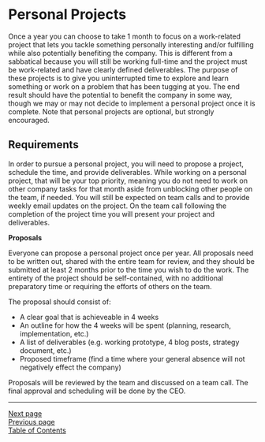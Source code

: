 # Personal Projects

Once a year you can choose to take 1 month to focus on a work-related project that lets you tackle something personally interesting and/or fulfilling while also potentially benefiting the company. This is different from a sabbatical because you will still be working full-time and the project must be work-related and have clearly defined deliverables. The purpose of these projects is to give you uninterrupted time to explore and learn something or work on a problem that has been tugging at you. The end result should have the potential to benefit the company in some way, though we may or may not decide to implement a personal project once it is complete. Note that personal projects are optional, but strongly encouraged.

## Requirements

In order to pursue a personal project, you will need to propose a project, schedule the time, and provide deliverables. While working on a personal project, that will be your top priority, meaning you do not need to work on other company tasks for that month aside from unblocking other people on the team, if needed. You will still be expected on team calls and to provide weekly email updates on the project. On the team call following the completion of the project time you will present your project and deliverables.

**Proposals**

Everyone can propose a personal project once per year. All proposals need to be written out, shared with the entire team for review, and they should be submitted at least 2 months prior to the time you wish to do the work. The entirety of the project should be self-contained, with no additional preparatory time or requiring the efforts of others on the team.

The proposal should consist of:

- A clear goal that is achieveable in 4 weeks
- An outline for how the 4 weeks will be spent (planning, research, implementation, etc.)
- A list of deliverables (e.g. working prototype, 4 blog posts, strategy document, etc.)
- Proposed timeframe (find a time where your general absence will not negatively effect the company)

Proposals will be reviewed by the team and discussed on a team call. The final approval and scheduling will be done by the CEO.

---
[Next page](../03benefits)  
[Previous page](06getting_started.md)  
[Table of Contents](../README.md#table-of-contents)
